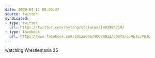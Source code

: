 ```yaml
---
date: 2009-04-11 00:00:27
source: twitter
syndicated:
- type: twitter
  url: https://twitter.com/roytang/statuses/1493994719/
- type: facebook
  url: https://www.facebook.com/10155666240078912/posts/65461524636
---
```


watching Wrestlemania 25